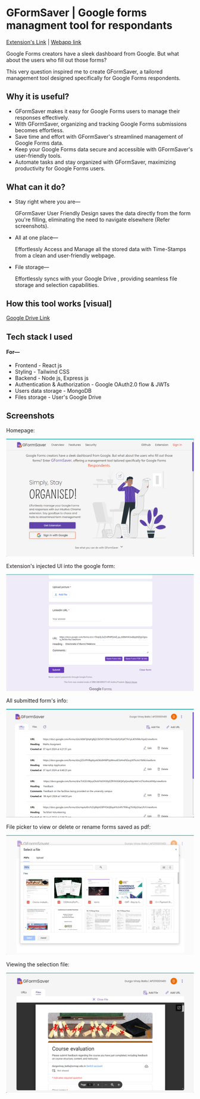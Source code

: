 # GFormSaver | Google forms managment tool for respondants

[Extension's Link](https://drive.google.com/drive/folders/1-MdUxPSamypMEfKGBk9jvGoZUku_xRlX) | [Webapp link]()

Google Forms creators have a sleek dashboard from Google. But what about the users who fill out those forms?

This very question inspired me to create GFormSaver, a tailored management tool designed specifically for Google Forms respondents.

## Why it is useful?

- GFormSaver makes it easy for Google Forms users to manage their responses effectively.
- With GFormSaver, organizing and tracking Google Forms submissions becomes effortless.
- Save time and effort with GFormSaver's streamlined management of Google Forms data.
- Keep your Google Forms data secure and accessible with GFormSaver's user-friendly tools.
- Automate tasks and stay organized with GFormSaver, maximizing productivity for Google Forms users.

## What can it do?

- Stay right where you are—

  GFormSaver User Friendly Design saves the data directly from the form you're filling, eliminating the need to navigate elsewhere (Refer screenshots).

- All at one place—

  Effortlessly Access and Manage all the stored data with Time-Stamps from a clean and user-friendly webpage.

- File storage—

  Effortlessly syncs with your Google Drive , providing seamless file storage and selection capabilities.

## How this tool works [visual]

[Google Drive Link](www.google.com)

## Tech stack I used

#### For—

- Frontend - React js
- Styling - Tailwind CSS
- Backend - Node js, Express js
- Authentication & Authorization - Google OAuth2.0 flow & JWTs
- Users data storage - MongoDB
- Files storage - User's Google Drive

## Screenshots

Homepage:

![homepage](https://raw.githubusercontent.com/Basheer2910/GFormSaver/main/GFormSaverFrontend/src/assets/home.png)

Extension's injected UI into the google form:

![inside google form](https://raw.githubusercontent.com/Basheer2910/GFormSaver/main/GFormSaverFrontend/src/assets/inside%20google%20form.png)

All submitted form's info:

![URLs display](https://raw.githubusercontent.com/Basheer2910/GFormSaver/main/GFormSaverFrontend/src/assets/URLs%20display.png)

File picker to view or delete or rename forms saved as pdf:

![file selection](https://raw.githubusercontent.com/Basheer2910/GFormSaver/main/GFormSaverFrontend/src/assets/file%20selection.png)

Viewing the selection file:

![file display](https://raw.githubusercontent.com/Basheer2910/GFormSaver/main/GFormSaverFrontend/src/assets/file%20display.png)

